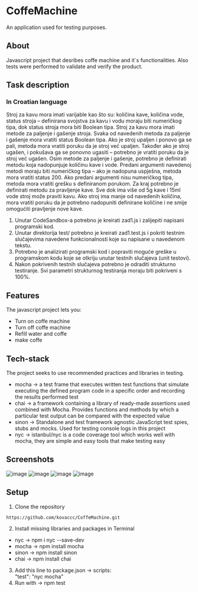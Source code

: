 # CoffeMachine
An application used for testing purposes.

## About
Javascript project that desribes coffe machine and it´s functionalities. Also tests were performed to validate and verify the product. 

## Task description
### In Croatian language
Stroj za kavu mora imati varijable kao što su: količina kave, količina vode, status
stroja – definirana svojstva za kavu i vodu moraju biti numeričkog tipa, dok status stroja
mora biti Boolean tipa. Stroj za kavu mora imati metode za paljenje i gašenje stroja. Svaka
od navedenih metoda za paljenje i gašenje mora vratiti status Boolean tipa. Ako je stroj
upaljen i ponovo ga se pali, metoda mora vratiti poruku da je stroj već upaljen. Također ako je
stroj ugašen, i pokušava ga se ponovno ugasiti – potrebno je vratiti poruku da je stroj već
ugašen. Osim metode za paljenje i gašenje, potrebno je definirati metodu koja nadopunjuje
količinu kave i vode. Predani argumenti navedenoj metodi moraju biti numeričkog tipa –
ako je nadopuna uspješna, metoda mora vratiti status 200. Ako predani argumenti nisu
numeričkog tipa, metoda mora vratiti grešku s definiranom porukom. Za kraj potrebno je
definirati metodu za pravljenje kave. Sve dok ima više od 5g kave i 15ml vode stroj može
praviti kavu. Ako stroj ima manje od navedenih količina, mora vratiti poruku da je potrebno
nadopuniti definirane količine i ne smije omogućiti pravljenje nove kave.

1. Unutar CodeSandbox-a potrebno je kreirati zad1.js i zalijepiti napisani
programski kod.
2. Unutar direktorija test/ potrebno je kreirati zad1.test.js i pokriti testnim
slučajevima navedene funkcionalnosti koje su napisane u navedenom tekstu.
3. Potrebno je analizirati programski kod i popraviti moguće greške u
programskom kodu koje se otkriju unutar testnih slučajeva (unit testovi).
4. Nakon pokrivenih testnih slučajeva potrebno je odraditi strukturno testiranje.
Svi parametri strukturnog testiranja moraju biti pokriveni s 100%.

## Features
The javascript project lets you:

- Turn on coffe machine
- Turn off coffe machine
- Refill water and coffe
- make coffe
 
## Tech-stack
The project seeks to use recommended practices and libraries in testing.
- mocha -> a test frame that executes written test functions that simulate
executing the defined program code in a specific order and recording the results
performed test
- chai -> a framework containing a library of ready-made assertions used
combined with Mocha. Provides functions and methods by which a particular test output can be compared with the expected value
- sinon -> Standalone and test framework agnostic JavaScript test spies, stubs and mocks. Used for testing console logs in this project
- nyc -> istanbul/nyc is a code coverage tool which works well with mocha, they are simple and easy tools that make testing easy

## Screenshots
![image](https://user-images.githubusercontent.com/75457058/150850048-897f552a-ab78-4da4-8141-434f4994c9e8.png)
![image](https://user-images.githubusercontent.com/75457058/150850062-ae1c0df1-e0ea-4f20-9e4c-4ea2ef0ed320.png)
![image](https://user-images.githubusercontent.com/75457058/150850079-43f88ba0-220d-4ee3-932e-a43547abe6fa.png)
![image](https://user-images.githubusercontent.com/75457058/150850087-5aa20e4f-3f54-4718-b03b-4260ffc60867.png)

## Setup
1. Clone the repository
```
https://github.com/kovaccc/CoffeMachine.git
```
2. Install missing libraries and packages in Terminal
- nyc -> npm i nyc --save-dev
- mocha -> npm install mocha
- sinon -> npm install sinon
- chai -> npm install chai
3. Add this line to package.json -> scripts:    
"test": "nyc mocha"
4. Run with -> npm test

